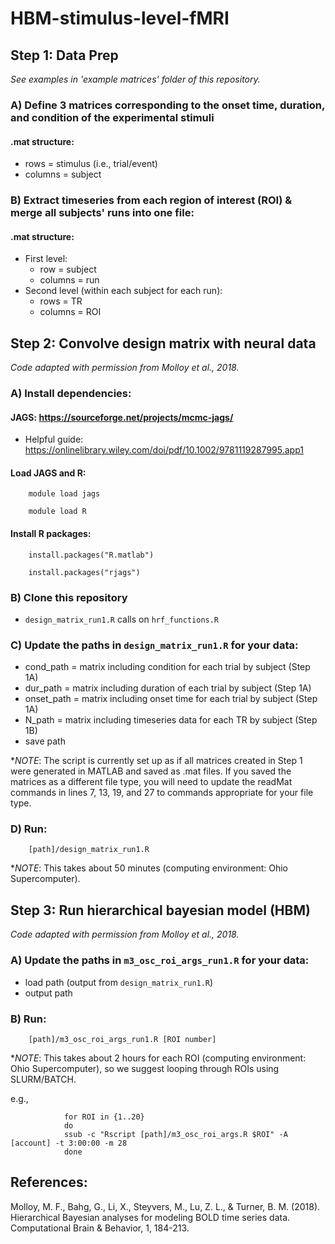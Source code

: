 # HBM-stimulus-level-fMRI

## Step 1: Data Prep
*See examples in 'example matrices' folder of this repository.*

### A) Define 3 matrices corresponding to the onset time, duration, and condition of the experimental stimuli

#### .mat structure:
- rows = stimulus (i.e., trial/event)
- columns = subject

### B) Extract timeseries from each region of interest (ROI) & merge all subjects' runs into one file: 

#### .mat structure:
- First level:
  - row = subject
  - columns = run
- Second level (within each subject for each run):
  - rows = TR
  - columns = ROI

## Step 2: Convolve design matrix with neural data

*Code adapted with permission from Molloy et al., 2018.*

### A) Install dependencies:

#### JAGS: https://sourceforge.net/projects/mcmc-jags/

- Helpful guide: https://onlinelibrary.wiley.com/doi/pdf/10.1002/9781119287995.app1 

#### Load JAGS and R:

        module load jags

        module load R	

#### Install R packages: 

        install.packages("R.matlab")

        install.packages("rjags")

### B) Clone this repository
-  `design_matrix_run1.R` calls on `hrf_functions.R`

### C) Update the paths in `design_matrix_run1.R` for your data:

- cond_path = matrix including condition for each trial by subject (Step 1A)
- dur_path = matrix including duration of each trial by subject (Step 1A)
- onset_path = matrix including onset time for each trial by subject (Step 1A)
- N_path = matrix including timeseries data for each TR by subject (Step 1B) 
- save path

**NOTE*: The script is currently set up as if all matrices created in Step 1 were generated in MATLAB and saved as .mat files. If you saved the matrices as a different file type, you will need to update the readMat commands in lines 7, 13, 19, and 27 to commands appropriate for your file type.

### D) Run:

        [path]/design_matrix_run1.R

**NOTE*: This takes about 50 minutes (computing environment: Ohio Supercomputer).


## Step 3: Run hierarchical bayesian model (HBM)

*Code adapted with permission from Molloy et al., 2018.*

### A) Update the paths in `m3_osc_roi_args_run1.R` for your data:
- load path (output from `design_matrix_run1.R`)
- output path

### B) Run:
        
        [path]/m3_osc_roi_args_run1.R [ROI number]

**NOTE*: This takes about 2 hours for each ROI (computing environment: Ohio Supercomputer), so we suggest looping through ROIs using SLURM/BATCH.

e.g.,

                for ROI in {1..20}
                do
                ssub -c "Rscript [path]/m3_osc_roi_args.R $ROI" -A [account] -t 3:00:00 -m 28
                done

## References:

Molloy, M. F., Bahg, G., Li, X., Steyvers, M., Lu, Z. L., & Turner, B. M. (2018). Hierarchical Bayesian analyses for modeling BOLD time series data. Computational Brain & Behavior, 1, 184-213.
